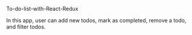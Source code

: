 To-do-list-with-React-Redux

In this app, user can add new todos, mark as completed, remove a todo, and filter todos.

